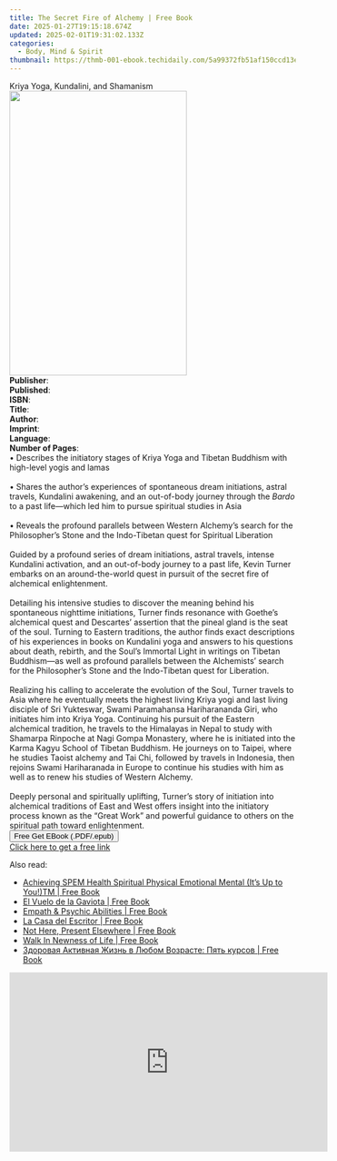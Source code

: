 ```yaml
---
title: The Secret Fire of Alchemy | Free Book
date: 2025-01-27T19:15:18.674Z
updated: 2025-02-01T19:31:02.133Z
categories:
  - Body, Mind & Spirit
thumbnail: https://thmb-001-ebook.techidaily.com/5a99372fb51af150ccd13e084422fb7a2564b8f876e0fff95683bc76f903553d.jpg
---
```

<main id="book-container">
  <div class="flex flex-col">
    <div class="book-brief flex-1 py-6 px-4 sm:p-6 md:py-10 md:px-8">
      <!-- brief-->
      <div class="book-brief-main">Kriya Yoga, Kundalini, and Shamanism</div>
    </div>
    <div
      class="book-meta-info flex-1 grid gap-4 col-start-1 col-end-3 row-start-1 sm:mb-6 sm:grid-cols-4 lg:gap-6 lg:col-start-2 lg:row-end-6 lg:row-span-6 lg:mb-0"
    >
      <div
        class="book-meta-info-left place-content-center mt-4 p-4 text-sm leading-6 col-start-2 col-span-2 dark:text-slate-400"
      >
        <img
          class="w-full h-500 object-cover rounded-lg sm:h-255 sm:col-span-2 lg:col-span-full"
          src="https://img-001-ebook.techidaily.com/128a961f197bd1d6b333dfa368d6f801290a554fbc498b0c604e9d18e25d1216.jpg"
          alt=""
          width="312"
          height="500"
        />
      </div>
      <div
        class="book-meta-info-right mt-2 col-start-1 row-start-2 col-span-3 self-center"
      >
        <!-- meta data  -->
        <div class="flex flex-col px-4 md:px-8">
          <div class="flex-1">
            <strong>Publisher</strong>:<span class="px-2"></span>
          </div>
          <div class="flex-1">
            <strong>Published</strong>:<span class="px-2"></span>
          </div>
          <div class="flex-1">
            <strong>ISBN</strong>:<span class="px-2"></span>
          </div>
          <div class="flex-1">
            <strong>Title</strong>:<span class="px-2"></span>
          </div>
          <div class="flex-1">
            <strong>Author</strong>:<span class="px-2"></span>
          </div>
          <div class="flex-1">
            <strong>Imprint</strong>:<span class="px-2"></span>
          </div>
          <div class="flex-1">
            <strong>Language</strong>:<span class="px-2"></span>
          </div>
          <div class="flex-1">
            <strong>Number of Pages</strong>:<span class="px-2"></span>
          </div>
        </div>
      </div>
    </div>
    <div class="book-description flex-1 py-6 px-4 sm:p-6 md:py-10 md:px-8">
      <div class="book-description-main">
        <div accordion-content="" id="description">
          • Describes the initiatory stages of Kriya Yoga and Tibetan Buddhism
          with high-level yogis and lamas<br /><br />• Shares the author’s
          experiences of spontaneous dream initiations, astral travels,
          Kundalini awakening, and an out-of-body journey through the
          <i>Bardo</i> to a past life—which led him to pursue spiritual studies
          in Asia<br /><br />• Reveals the profound parallels between Western
          Alchemy’s search for the Philosopher’s Stone and the Indo-Tibetan
          quest for Spiritual Liberation<br /><br />Guided by a profound series
          of dream initiations, astral travels, intense Kundalini activation,
          and an out-of-body journey to a past life, Kevin Turner embarks on an
          around-the-world quest in pursuit of the secret fire of alchemical
          enlightenment.<br /><br />Detailing his intensive studies to discover
          the meaning behind his spontaneous nighttime initiations, Turner finds
          resonance with Goethe’s alchemical quest and Descartes’ assertion that
          the pineal gland is the seat of the soul. Turning to Eastern
          traditions, the author finds exact descriptions of his experiences in
          books on Kundalini yoga and answers to his questions about death,
          rebirth, and the Soul’s Immortal Light in writings on Tibetan
          Buddhism—as well as profound parallels between the Alchemists’ search
          for the Philosopher’s Stone and the Indo-Tibetan quest for
          Liberation.<br /><br />Realizing his calling to accelerate the
          evolution of the Soul, Turner travels to Asia where he eventually
          meets the highest living Kriya yogi and last living disciple of Sri
          Yukteswar, Swami Paramahansa Hariharananda Giri, who initiates him
          into Kriya Yoga. Continuing his pursuit of the Eastern alchemical
          tradition, he travels to the Himalayas in Nepal to study with Shamarpa
          Rinpoche at Nagi Gompa Monastery, where he is initiated into the Karma
          Kagyu School of Tibetan Buddhism. He journeys on to Taipei, where he
          studies Taoist alchemy and Tai Chi, followed by travels in Indonesia,
          then rejoins Swami Hariharanada in Europe to continue his studies with
          him as well as to renew his studies of Western Alchemy.<br /><br />Deeply
          personal and spiritually uplifting, Turner’s story of initiation into
          alchemical traditions of East and West offers insight into the
          initiatory process known as the “Great Work” and powerful guidance to
          others on the spiritual path toward enlightenment.
        </div>
        <div class="accordion-fader"></div>
      </div>
    </div>
    <div class="book-excerpts flex-1 py-6 px-4 sm:p-6 md:py-10 md:px-8"></div>
    <div
      class="book-about-author flex-1 py-6 px-4 sm:p-6 md:py-10 md:px-8"
    ></div>
    <div class="book-free-get flex-1 py-6 px-4 sm:p-6 md:py-10 md:px-8">
      <button
        id="btn-free-get"
        class="bg-blue-500 hover:bg-blue-700 text-white font-bold py-2 px-4 rounded"
      >
        Free Get EBook (.PDF/.epub)
      </button>
      <div id="countdown-display" class="px-2 text-lg mt-2"></div>
      <a
        id="free-link"
        class="hidden bg-blue-500 hover:bg-blue-700 text-white font-bold py-2 px-4 rounded"
        href="https://www.ebooks.com/en-us/book/211350585/the-secret-fire-of-alchemy/kevin-b-turner/"
        target="_blank"
        >Click here to get a free link</a
      >
    </div>
    <script>
      let countdownTime = 0;
      let countdownInterval = null;
      document
        .getElementById('btn-free-get')
        .addEventListener('click', startCountdown);
      function startCountdown() {
        countdownTime = new Date().getTime() + 60000 * 3;
        countdownInterval = setInterval(updateCountdown, 1000);
        document.getElementById('btn-free-get').disabled = true;
        document
          .getElementById('btn-free-get')
          .classList.add('bg-gray-500', 'cursor-not-allowed');
      }
      function updateCountdown() {
        let currentTime = new Date().getTime();
        let timeLeft = countdownTime - currentTime;
        let secondsLeft = Math.floor(timeLeft / 1000);
        document.getElementById('countdown-display').innerHTML =
          `Remaining time: ${secondsLeft} seconds.`;
        if (secondsLeft <= 0) {
          clearInterval(countdownInterval);
          document.getElementById('btn-free-get').classList.add('hidden');
          document.getElementById('free-link').classList.remove('hidden');
          document.getElementById('countdown-display').innerHTML = '';
        }
      }
    </script>
  </div>
</main>

<ins class="adsbygoogle"
      style="display:block"
      data-ad-client="ca-pub-7571918770474297"
      data-ad-slot="8358498916"
      data-ad-format="auto"
      data-full-width-responsive="true"></ins>
    

<span class="atpl-alsoreadstyle">Also read:</span>
<div><ul>
<li><a href="https://novels-ebooks.techidaily.com/211011051-9798885408479-achieving-spem-health-spiritual-physical-emotional-mental-its-up-to-youtm/"><u>Achieving SPEM Health Spiritual Physical Emotional Mental (It’s Up to You!)TM | Free Book</u></a></li>
<li><a href="https://novels-ebooks.techidaily.com/211010446-9781088250907-el-vuelo-de-la-gaviota/"><u>El Vuelo de la Gaviota | Free Book</u></a></li>
<li><a href="https://novels-ebooks.techidaily.com/211011014-9781915331656-empath-psychic-abilities/"><u>Empath & Psychic Abilities | Free Book</u></a></li>
<li><a href="https://novels-ebooks.techidaily.com/211010442-9781088251737-la-casa-del-escritor/"><u>La Casa del Escritor | Free Book</u></a></li>
<li><a href="https://novels-ebooks.techidaily.com/211011057-9798887515762-not-here-present-elsewhere/"><u>Not Here, Present Elsewhere | Free Book</u></a></li>
<li><a href="https://novels-ebooks.techidaily.com/211010753-9781638853138-walk-in-newness-of-life/"><u>Walk In Newness of Life | Free Book</u></a></li>
<li><a href="https://novels-ebooks.techidaily.com/211010443-9781088233146-zdorovaya-aktivnaya-zhizn-v-lyubom-vozraste-pyat-kursov/"><u>Здоровая Активная Жизнь в Любом Возрасте: Пять курсов | Free Book</u></a></li>
</ul></div>

<!-- affiliate ads begin -->
<iframe width="560" height="315" src="https://www.youtube.com/embed/sXLLPY11of0?si=-3YNnpnO0wbc0K_-" title="YouTube video player" frameborder="0" allow="accelerometer; autoplay; clipboard-write; encrypted-media; gyroscope; picture-in-picture; web-share" referrerpolicy="strict-origin-when-cross-origin" allowfullscreen></iframe>
<!-- affiliate ads end -->

